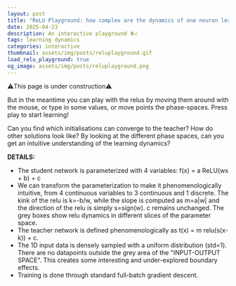 ```yaml
---
layout: post
title: "ReLU Playground: how complex are the dynamics of one neuron learning another one?"
date: 2025-04-23 
description: An interactive playground ⛹️‍♂️
tags: learning dynamics
categories: interactive
thumbnail: assets/img/posts/reluplayground.gif
load_relu_playground: true
og_image: assets/img/posts/reluplayground.png
---
```


<!-- <h2>How complex are the dynamics of one neuron learning another one?</h2> -->
<p>⚠️This page is under construction⚠️</p>
<p>But in the meantime you can play with the relus by moving them around with the mouse, or type in some values, or move points the phase-spaces. Press play to start learning!</p>
<p>Can you find which initialisations can converge to the teacher? How do other solutions look like? By looking at the different phase spaces, can you get an intuitive understanding of the learning dynamics?</p>


<link rel="stylesheet" href="/assets/js/reluplayground/style.css">
<!-- <script src="https://cdnjs.cloudflare.com/ajax/libs/numjs/0.14.2/numjs.js"></script> -->
<script src="/assets/js/reluplayground/drawUtils.js"></script> 
<script src="/assets/js/reluplayground/utils.js"></script>
<script src="/assets/js/reluplayground/explanations.js"></script> 
<script src="/assets/js/reluplayground/option_inits.js"></script>
<script src="/assets/js/reluplayground/interaction_input_boxes.js"></script> 
<script src="/assets/js/reluplayground/interactions_output_space.js"></script> 
<script src="/assets/js/reluplayground/buttons_and_visuals.js"></script>
<script src="/assets/js/reluplayground/ml.js"></script>
<script src="/assets/js/reluplayground/sketch.js"></script>

<div class="container">
    <div id="canvas-container"></div>
</div>

<strong>DETAILS:</strong>
<ul> 
<li>The student network is parameterized with 4 variables: f(x) =  a ReLU(wx + b) + c
<li>We can transform the parameterization to make it phenomenologically intuitive, from 4 continuous variables to 3 continuous and 1 discrete. The kink of the relu is k=-b/w, while the slope is computed as m=a|w| and the direction of the relu is simply s=sign(w). c remains unchanged. The grey boxes show relu dynamics in different slices of the parameter space.
<li>The teacher network is defined phenomenologically as t(x) = m  relu(s(x-k)) + c.
<li>The 1D input data is densely sampled with a uniform distribution (std=1). There are no datapoints outside the grey area of the "INPUT-OUTPUT SPACE". This creates some interesting and under-explored boundary effects.
<li>Training is done through standard full-batch gradient descent.

<!-- TODOs:

- negative learning rates (reverse learning button): useful explore how to reach a specific state

- menu to select pre-set initialisations. There's space above the WA and WB boxes

- two columns: on the right a scrollable text box with the actual blog post!

 -->